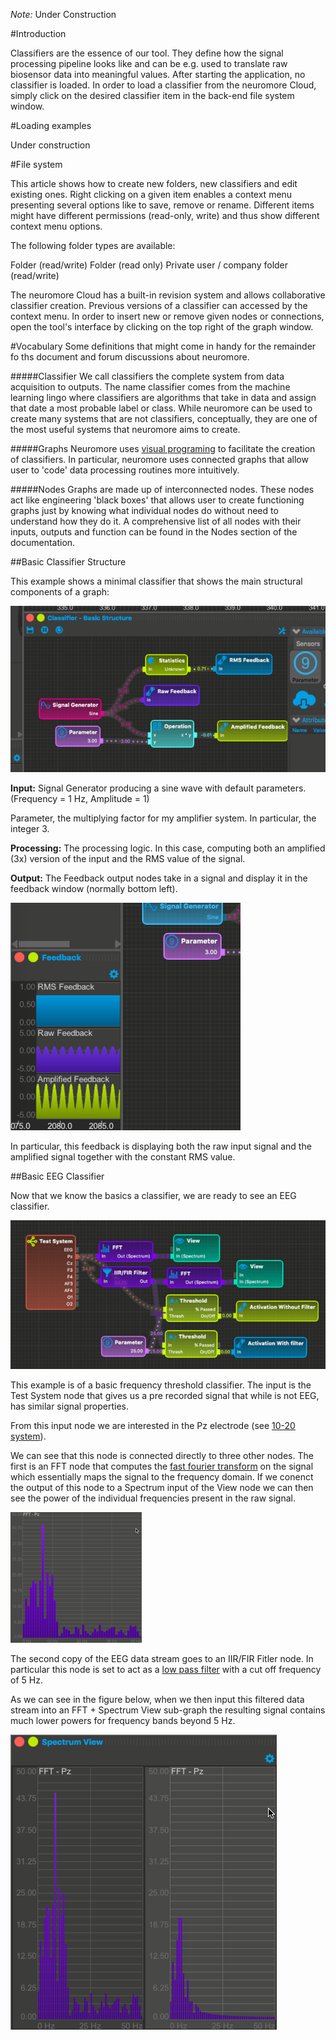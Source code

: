 *Note:* Under Construction

#Introduction

Classifiers are the essence of our tool. They define how the signal processing pipeline looks like and can be e.g. used to translate raw biosensor data into meaningful values. After starting the application, no classifier is loaded. In order to load a classifier from the neuromore Cloud, simply click on the desired classifier item  in the back-end file system window.

#Loading examples

Under construction

#File system

This article shows how to create new folders, new classifiers and edit existing ones. Right clicking on a given item enables a context menu presenting several options like to save, remove or rename. Different items might have different permissions (read-only, write) and thus show different context menu options.

The following folder types are available:

Folder (read/write)
Folder (read only)
Private user / company folder (read/write)

The neuromore Cloud has a built-in revision system and allows collaborative classifier creation. Previous versions of a classifier can accessed by the context menu. In order to insert new or remove given nodes or connections, open the tool's interface by clicking  on the top right of the graph window.

#Vocabulary
Some definitions that might come in handy for the remainder fo ths document and forum discussions about neuromore.

#####Classifier
We call classifiers the complete system from data acquisition to outputs. The name classifier comes from the machine learning lingo where classifiers are algorithms that take in data and assign that date a most probable label or class. While neuromore can be used to create many systems that are not classifiers, conceptually, they are one of the most useful systems that neuromore aims to create.

#####Graphs
Neuromore uses [visual programing](https://en.wikipedia.org/wiki/Visual_programming_language) to facilitate the creation of classifiers. In particular, neuromore uses connected graphs that allow user to 'code' data processing routines more intuitively.

#####Nodes
Graphs are made up of interconnected nodes. These nodes act like engineering 'black boxes' that allows user to create functioning graphs just by knowing what individual nodes do without need to understand how they do it. A comprehensive list of all nodes with their inputs, outputs and function can be found in the Nodes section of the documentation.


##Basic Classifier Structure

This example shows a minimal classifier that shows the main structural components of a graph:

![basicClassifierStructure](../neuromoreStudio/Images/Classifier/basicStructure.png)

**Input:** Signal Generator producing a sine wave with default parameters. (Frequency = 1 Hz, Amplitude = 1)

Parameter, the multiplying factor for my amplifier system. In particular, the integer 3.

**Processing:** The processing logic. In this case, computing both an amplified (3x) version of the input and the RMS value of the signal.

**Output:** The Feedback output nodes take in a signal and display it in the feedback window (normally bottom left).

![feedbackExample](../neuromoreStudio/Images/Layouts/feedbackExample.png)

In particular, this feedback is displaying both the raw input signal and the amplified signal together with the constant RMS value.

##Basic EEG Classifier

Now that we know the basics a classifier, we are ready to see an EEG classifier.

![basicEEGClassifier](../neuromoreStudio/Images/Classifier/basicEEGClassifier.png)

This example is of a basic frequency threshold classifier. The input is the Test System node that gives us a pre recorded signal that while is not EEG, has similar signal properties. 

From this input node we are interested in the Pz electrode (see [10-20 system](https://www.trans-cranial.com/local/manuals/10_20_pos_man_v1_0_pdf.pdf)). 

We can see that this node is connected directly to three other nodes. The first is an FFT node that computes the [fast fourier transform](http://mathworld.wolfram.com/FastFourierTransform.html) on the signal which essentially maps the signal to the frequency domain. If we conenct the output of this node to a Spectrum input of the View node we can then see the power of the individual frequencies present in the raw signal.

![image](../neuromoreStudio/Images/Visualizations/spectrumView1.png)

The second copy of the EEG data stream goes to an IIR/FIR Fitler node. In particular this node is set to act as a [low pass filter](https://en.wikipedia.org/wiki/Low-pass_filter) with a cut off frequency of 5 Hz.

As we can see in the figure below, when we then input this filtered data stream into an FFT + Spectrum View sub-graph the resulting signal contains much lower powers for frequency bands beyond 5 Hz.

![image](../neuromoreStudio/Images/Visualizations/spectrumView2.png)

<!--TODO: Exlain Threshold-->



